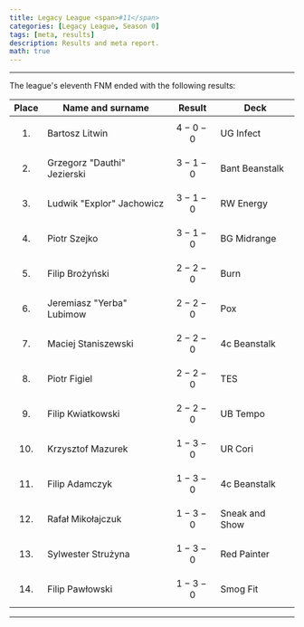```yaml
---
title: Legacy League <span>#11</span>
categories: [Legacy League, Season 0]
tags: [meta, results]
description: Results and meta report.
math: true
---
```


---

The league's eleventh FNM ended with the following results:

|   Place   | Name and surname            | Result      | Deck           |
|:---------:|-----------------------------|-------------|----------------|
| $$ 1. $$  | Bartosz Litwin              | $$ 4-0-0 $$ | UG Infect      |
| $$ 2. $$  | Grzegorz "Dauthi" Jezierski | $$ 3-1-0 $$ | Bant Beanstalk |
| $$ 3. $$  | Ludwik "Explor" Jachowicz   | $$ 3-1-0 $$ | RW Energy      |
| $$ 4. $$  | Piotr Szejko                | $$ 3-1-0 $$ | BG Midrange    |
| $$ 5. $$  | Filip Brożyński             | $$ 2-2-0 $$ | Burn           |
| $$ 6. $$  | Jeremiasz "Yerba" Lubimow   | $$ 2-2-0 $$ | Pox            |
| $$ 7. $$  | Maciej Staniszewski         | $$ 2-2-0 $$ | 4c Beanstalk   |
| $$ 8. $$  | Piotr Figiel                | $$ 2-2-0 $$ | TES            |
| $$ 9. $$  | Filip Kwiatkowski           | $$ 2-2-0 $$ | UB Tempo       |
| $$ 10. $$ | Krzysztof Mazurek           | $$ 1-3-0 $$ | UR Cori        |
| $$ 11. $$ | Filip Adamczyk              | $$ 1-3-0 $$ | 4c Beanstalk   |
| $$ 12. $$ | Rafał Mikołajczuk           | $$ 1-3-0 $$ | Sneak and Show |
| $$ 13. $$ | Sylwester Strużyna          | $$ 1-3-0 $$ | Red Painter    |
| $$ 14. $$ | Filip Pawłowski             | $$ 1-3-0 $$ | Smog Fit       |

---
